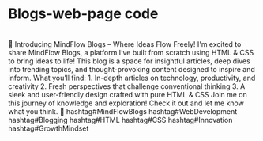 # Blogs-web-page code
<br>
🚀 Introducing MindFlow Blogs – Where Ideas Flow Freely! 
I'm excited to share MindFlow Blogs, a platform I’ve built from scratch using HTML & CSS to bring ideas to life! This blog is a space for insightful articles, deep dives into trending topics, and thought-provoking content designed to inspire and inform.
 What you’ll find:
1. In-depth articles on technology, productivity, and creativity
2. Fresh perspectives that challenge conventional thinking
3. A sleek and user-friendly design crafted with pure HTML & CSS
Join me on this journey of knowledge and exploration! Check it out and let me know what you think. 🚀
hashtag#MindFlowBlogs hashtag#WebDevelopment hashtag#Blogging hashtag#HTML hashtag#CSS hashtag#Innovation hashtag#GrowthMindset
